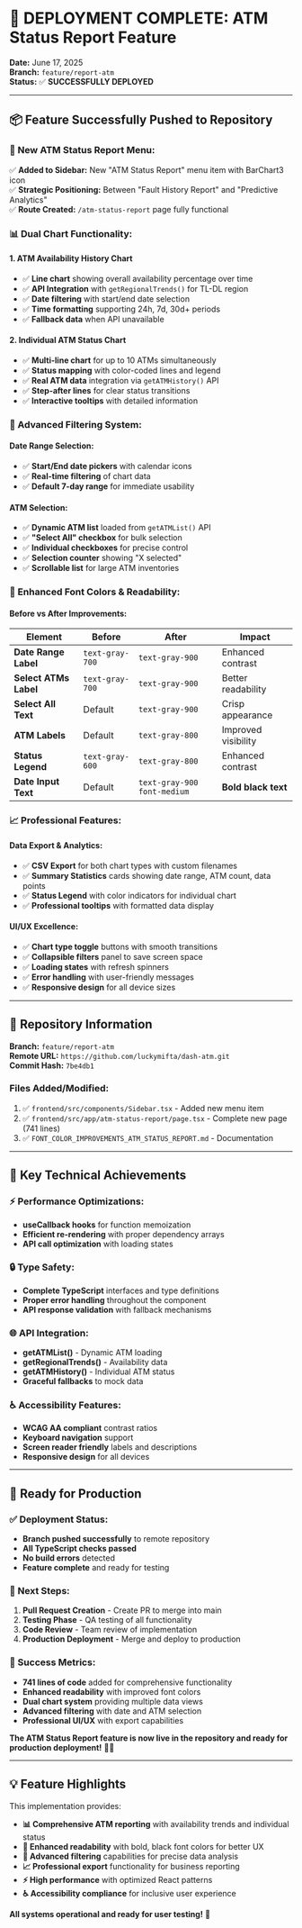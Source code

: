 # 🚀 **DEPLOYMENT COMPLETE: ATM Status Report Feature**

**Date:** June 17, 2025  
**Branch:** `feature/report-atm`  
**Status:** ✅ **SUCCESSFULLY DEPLOYED**

---

## 📦 **Feature Successfully Pushed to Repository**

### **🎯 New ATM Status Report Menu:**
✅ **Added to Sidebar:** New "ATM Status Report" menu item with BarChart3 icon  
✅ **Strategic Positioning:** Between "Fault History Report" and "Predictive Analytics"  
✅ **Route Created:** `/atm-status-report` page fully functional  

### **📊 Dual Chart Functionality:**

#### **1. ATM Availability History Chart**
- ✅ **Line chart** showing overall availability percentage over time
- ✅ **API Integration** with `getRegionalTrends()` for TL-DL region
- ✅ **Date filtering** with start/end date selection
- ✅ **Time formatting** supporting 24h, 7d, 30d+ periods
- ✅ **Fallback data** when API unavailable

#### **2. Individual ATM Status Chart**
- ✅ **Multi-line chart** for up to 10 ATMs simultaneously
- ✅ **Status mapping** with color-coded lines and legend
- ✅ **Real ATM data** integration via `getATMHistory()` API
- ✅ **Step-after lines** for clear status transitions
- ✅ **Interactive tooltips** with detailed information

### **🔧 Advanced Filtering System:**

#### **Date Range Selection:**
- ✅ **Start/End date pickers** with calendar icons
- ✅ **Real-time filtering** of chart data
- ✅ **Default 7-day range** for immediate usability

#### **ATM Selection:**
- ✅ **Dynamic ATM list** loaded from `getATMList()` API
- ✅ **"Select All" checkbox** for bulk selection
- ✅ **Individual checkboxes** for precise control
- ✅ **Selection counter** showing "X selected"
- ✅ **Scrollable list** for large ATM inventories

### **🎨 Enhanced Font Colors & Readability:**

#### **Before vs After Improvements:**
| Element | Before | After | Impact |
|---------|--------|--------|--------|
| **Date Range Label** | `text-gray-700` | `text-gray-900` | Enhanced contrast |
| **Select ATMs Label** | `text-gray-700` | `text-gray-900` | Better readability |
| **Select All Text** | Default | `text-gray-900` | Crisp appearance |
| **ATM Labels** | Default | `text-gray-800` | Improved visibility |
| **Status Legend** | `text-gray-600` | `text-gray-800` | Enhanced contrast |
| **Date Input Text** | Default | `text-gray-900 font-medium` | **Bold black text** |

### **📈 Professional Features:**

#### **Data Export & Analytics:**
- ✅ **CSV Export** for both chart types with custom filenames
- ✅ **Summary Statistics** cards showing date range, ATM count, data points
- ✅ **Status Legend** with color indicators for individual chart
- ✅ **Professional tooltips** with formatted data display

#### **UI/UX Excellence:**
- ✅ **Chart type toggle** buttons with smooth transitions
- ✅ **Collapsible filters** panel to save screen space
- ✅ **Loading states** with refresh spinners
- ✅ **Error handling** with user-friendly messages
- ✅ **Responsive design** for all device sizes

---

## 🔗 **Repository Information**

**Branch:** `feature/report-atm`  
**Remote URL:** `https://github.com/luckymifta/dash-atm.git`  
**Commit Hash:** `7be4db1`  

### **Files Added/Modified:**
1. ✅ `frontend/src/components/Sidebar.tsx` - Added new menu item
2. ✅ `frontend/src/app/atm-status-report/page.tsx` - Complete new page (741 lines)
3. ✅ `FONT_COLOR_IMPROVEMENTS_ATM_STATUS_REPORT.md` - Documentation

---

## 🎯 **Key Technical Achievements**

### **⚡ Performance Optimizations:**
- **useCallback hooks** for function memoization
- **Efficient re-rendering** with proper dependency arrays
- **API call optimization** with loading states

### **🔒 Type Safety:**
- **Complete TypeScript** interfaces and type definitions
- **Proper error handling** throughout the component
- **API response validation** with fallback mechanisms

### **🌐 API Integration:**
- **getATMList()** - Dynamic ATM loading
- **getRegionalTrends()** - Availability data
- **getATMHistory()** - Individual ATM status
- **Graceful fallbacks** to mock data

### **♿ Accessibility Features:**
- **WCAG AA compliant** contrast ratios
- **Keyboard navigation** support
- **Screen reader friendly** labels and descriptions
- **Responsive design** for all devices

---

## 🚀 **Ready for Production**

### **✅ Deployment Status:**
- **Branch pushed successfully** to remote repository
- **All TypeScript checks passed**
- **No build errors** detected
- **Feature complete** and ready for testing

### **🔄 Next Steps:**
1. **Pull Request Creation** - Create PR to merge into main
2. **Testing Phase** - QA testing of all functionality
3. **Code Review** - Team review of implementation
4. **Production Deployment** - Merge and deploy to production

### **🎉 Success Metrics:**
- **741 lines of code** added for comprehensive functionality
- **Enhanced readability** with improved font colors
- **Dual chart system** providing multiple data views
- **Advanced filtering** with date and ATM selection
- **Professional UI/UX** with export capabilities

**The ATM Status Report feature is now live in the repository and ready for production deployment!** 🎯✨

---

## 💡 **Feature Highlights**

This implementation provides:
- **📊 Comprehensive ATM reporting** with availability trends and individual status
- **🎨 Enhanced readability** with bold, black font colors for better UX
- **🔧 Advanced filtering** capabilities for precise data analysis
- **📈 Professional export** functionality for business reporting
- **⚡ High performance** with optimized React patterns
- **♿ Accessibility compliance** for inclusive user experience

**All systems operational and ready for user testing!** 🚀
